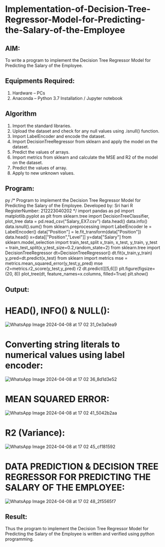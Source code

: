 # Implementation-of-Decision-Tree-Regressor-Model-for-Predicting-the-Salary-of-the-Employee

## AIM:
To write a program to implement the Decision Tree Regressor Model for Predicting the Salary of the Employee.

## Equipments Required:
1. Hardware – PCs
2. Anaconda – Python 3.7 Installation / Jupyter notebook

## Algorithm
1. Import the standard libraries.
2. Upload the dataset and check for any null values using .isnull() function.
3. Import LabelEncoder and encode the dataset.
4. Import DecisionTreeRegressor from sklearn and apply the model on the dataset.
5. Predict the values of arrays.
6. Import metrics from sklearn and calculate the MSE and R2 of the model on the dataset.
7. Predict the values of array.
8. Apply to new unknown values. 

## Program:
py
/*
Program to implement the Decision Tree Regressor Model for Predicting the Salary of the Employee.
Developed by: Sri hari R
RegisterNumber: 212223040202
*/
import pandas as pd
import matplotlib.pyplot as plt
from sklearn.tree import DecisionTreeClassifier, plot_tree
data = pd.read_csv("Salary_EX7.csv")
data.head()
data.info()
data.isnull().sum()
from sklearn.preprocessing import LabelEncoder
le = LabelEncoder()
data["Position"] = le.fit_transform(data["Position"])
data.head()
x=data[["Position","Level"]]
y=data["Salary"]
from sklearn.model_selection import train_test_split
x_train, x_test, y_train, y_test = train_test_split(x,y,test_size=0.2,random_state=2)
from sklearn.tree import DecisionTreeRegressor
dt=DecisionTreeRegressor()
dt.fit(x_train,y_train)
y_pred=dt.predict(x_test)
from sklearn import metrics
mse = metrics.mean_squared_error(y_test,y_pred)
mse
r2=metrics.r2_score(y_test,y_pred)
r2
dt.predict([[5,6]])
plt.figure(figsize=(20, 8))
plot_tree(dt, feature_names=x.columns, filled=True)
plt.show()

## Output:
# HEAD(), INFO() & NULL():
![WhatsApp Image 2024-04-08 at 17 02 31_0e3a0ea9](https://github.com/srrihaari/Implementation-of-Decision-Tree-Regressor-Model-for-Predicting-the-Salary-of-the-Employee/assets/145550674/76e3a0d3-08d1-4834-bd9b-4e941a108595)

# Converting string literals to numerical values using label encoder:
![WhatsApp Image 2024-04-08 at 17 02 36_8d1d3e52](https://github.com/srrihaari/Implementation-of-Decision-Tree-Regressor-Model-for-Predicting-the-Salary-of-the-Employee/assets/145550674/8fe61671-fd9e-47ec-86f3-400f7bbc0e98)


# MEAN SQUARED ERROR:
![WhatsApp Image 2024-04-08 at 17 02 41_5042b2aa](https://github.com/srrihaari/Implementation-of-Decision-Tree-Regressor-Model-for-Predicting-the-Salary-of-the-Employee/assets/145550674/50de743e-7ee3-4f4b-bcb1-27cd800640ce)


# R2 (Variance):
![WhatsApp Image 2024-04-08 at 17 02 45_cf181592](https://github.com/srrihaari/Implementation-of-Decision-Tree-Regressor-Model-for-Predicting-the-Salary-of-the-Employee/assets/145550674/9b58030e-923a-4e8f-85e8-4a4618086e0d)


# DATA PREDICTION & DECISION TREE REGRESSOR FOR PREDICTING THE SALARY OF THE EMPLOYEE:
![WhatsApp Image 2024-04-08 at 17 02 48_2f5565f7](https://github.com/srrihaari/Implementation-of-Decision-Tree-Regressor-Model-for-Predicting-the-Salary-of-the-Employee/assets/145550674/cc80a373-461f-46b9-8e4c-95bc9b76445e)



## Result:
Thus the program to implement the Decision Tree Regressor Model for Predicting the Salary of the Employee is written and verified using python programming.
